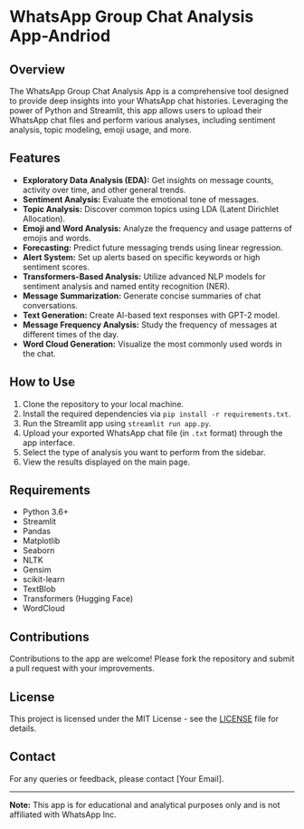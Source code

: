 # WhatsApp Group Chat Analysis App-Andriod

## Overview
The WhatsApp Group Chat Analysis App is a comprehensive tool designed to provide deep insights into your WhatsApp chat histories. Leveraging the power of Python and Streamlit, this app allows users to upload their WhatsApp chat files and perform various analyses, including sentiment analysis, topic modeling, emoji usage, and more.

## Features
- **Exploratory Data Analysis (EDA):** Get insights on message counts, activity over time, and other general trends.
- **Sentiment Analysis:** Evaluate the emotional tone of messages.
- **Topic Analysis:** Discover common topics using LDA (Latent Dirichlet Allocation).
- **Emoji and Word Analysis:** Analyze the frequency and usage patterns of emojis and words.
- **Forecasting:** Predict future messaging trends using linear regression.
- **Alert System:** Set up alerts based on specific keywords or high sentiment scores.
- **Transformers-Based Analysis:** Utilize advanced NLP models for sentiment analysis and named entity recognition (NER).
- **Message Summarization:** Generate concise summaries of chat conversations.
- **Text Generation:** Create AI-based text responses with GPT-2 model.
- **Message Frequency Analysis:** Study the frequency of messages at different times of the day.
- **Word Cloud Generation:** Visualize the most commonly used words in the chat.

## How to Use
1. Clone the repository to your local machine.
2. Install the required dependencies via `pip install -r requirements.txt`.
3. Run the Streamlit app using `streamlit run app.py`.
4. Upload your exported WhatsApp chat file (in `.txt` format) through the app interface.
5. Select the type of analysis you want to perform from the sidebar.
6. View the results displayed on the main page.

## Requirements
- Python 3.6+
- Streamlit
- Pandas
- Matplotlib
- Seaborn
- NLTK
- Gensim
- scikit-learn
- TextBlob
- Transformers (Hugging Face)
- WordCloud

## Contributions
Contributions to the app are welcome! Please fork the repository and submit a pull request with your improvements.

## License
This project is licensed under the MIT License - see the [LICENSE](LICENSE) file for details.

## Contact
For any queries or feedback, please contact [Your Email].

---

**Note:** This app is for educational and analytical purposes only and is not affiliated with WhatsApp Inc.
